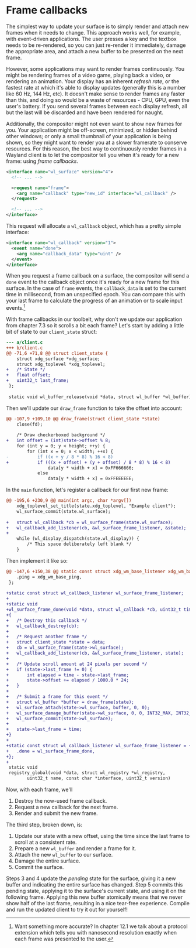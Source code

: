 # Frame callbacks

The simplest way to update your surface is to simply render and attach new
frames when it needs to change. This approach works well, for example, with
event-driven applications. The user presses a key and the textbox needs to be
re-rendered, so you can just re-render it immediately, damage the appropriate
area, and attach a new buffer to be presented on the next frame.

However, some applications may want to render frames continuously. You might be
rendering frames of a video game, playing back a video, or rendering an
animation. Your display has an inherent *refresh rate*, or the fastest rate at
which it's able to display updates (generally this is a number like 60 Hz, 144
Hz, etc). It doesn't make sense to render frames any faster than this, and doing
so would be a waste of resources - CPU, GPU, even the user's battery. If you
send several frames between each display refresh, all but the last will be
discarded and have been rendered for naught.

Additionally, the compositor might not even want to show new frames for you.
Your application might be off-screen, minimized, or hidden behind other windows;
or only a small thumbnail of your application is being shown, so they might want
to render you at a slower framerate to conserve resources. For this reason, the
best way to continuously render frames in a Wayland client is to let the
compositor tell you when it's ready for a new frame: using *frame callbacks*.

```xml
<interface name="wl_surface" version="4">
  <!-- ... -->

  <request name="frame">
    <arg name="callback" type="new_id" interface="wl_callback" />
  </request>

  <!-- ... -->
</interface>
```

This request will allocate a `wl_callback` object, which has a pretty simple
interface:

```xml
<interface name="wl_callback" version="1">
  <event name="done">
    <arg name="callback_data" type="uint" />
  </event>
</interface>
```

When you request a frame callback on a surface, the compositor will send a
`done` event to the callback object once it's ready for a new frame for this
surface. In the case of `frame` events, the `callback_data` is set to the
current time in millisecond, from an unspecified epoch. You can compare this
with your last frame to calculate the progress of an animation or to scale input
events.[^1]

With frame callbacks in our toolbelt, why don't we update our application from
chapter 7.3 so it scrolls a bit each frame? Let's start by adding a little bit
of state to our `client_state` struct:

```diff
--- a/client.c
+++ b/client.c
@@ -71,6 +71,8 @@ struct client_state {
 	struct xdg_surface *xdg_surface;
 	struct xdg_toplevel *xdg_toplevel;
+	/* State */
+	float offset;
+	uint32_t last_frame;
 };
 
 static void wl_buffer_release(void *data, struct wl_buffer *wl_buffer) {
```

Then we'll update our `draw_frame` function to take the offset into account:

```diff
@@ -107,9 +109,10 @@ draw_frame(struct client_state *state)
 	close(fd);
 
 	/* Draw checkerboxed background */
+	int offset = (int)state->offset % 8;
 	for (int y = 0; y < height; ++y) {
 		for (int x = 0; x < width; ++x) {
-			if ((x + y / 8 * 8) % 16 < 8)
+			if (((x + offset) + (y + offset) / 8 * 8) % 16 < 8)
 				data[y * width + x] = 0xFF666666;
 			else
 				data[y * width + x] = 0xFFEEEEEE;
```

In the `main` function, let's register a callback for our first new frame:

```diff
@@ -195,6 +230,9 @@ main(int argc, char *argv[])
 	xdg_toplevel_set_title(state.xdg_toplevel, "Example client");
 	wl_surface_commit(state.wl_surface);
 
+	struct wl_callback *cb = wl_surface_frame(state.wl_surface);
+	wl_callback_add_listener(cb, &wl_surface_frame_listener, &state);
+
 	while (wl_display_dispatch(state.wl_display)) {
 		/* This space deliberately left blank */
 	}
```

Then implement it like so:

```diff
@@ -147,6 +150,38 @@ static const struct xdg_wm_base_listener xdg_wm_base_listener = {
 	.ping = xdg_wm_base_ping,
 };
 
+static const struct wl_callback_listener wl_surface_frame_listener;
+
+static void
+wl_surface_frame_done(void *data, struct wl_callback *cb, uint32_t time)
+{
+	/* Destroy this callback */
+	wl_callback_destroy(cb);
+
+	/* Request another frame */
+	struct client_state *state = data;
+	cb = wl_surface_frame(state->wl_surface);
+	wl_callback_add_listener(cb, &wl_surface_frame_listener, state);
+
+	/* Update scroll amount at 24 pixels per second */
+	if (state->last_frame != 0) {
+		int elapsed = time - state->last_frame;
+		state->offset += elapsed / 1000.0 * 24;
+	}
+
+	/* Submit a frame for this event */
+	struct wl_buffer *buffer = draw_frame(state);
+	wl_surface_attach(state->wl_surface, buffer, 0, 0);
+	wl_surface_damage_buffer(state->wl_surface, 0, 0, INT32_MAX, INT32_MAX);
+	wl_surface_commit(state->wl_surface);
+
+	state->last_frame = time;
+}
+
+static const struct wl_callback_listener wl_surface_frame_listener = {
+	.done = wl_surface_frame_done,
+};
+
 static void
 registry_global(void *data, struct wl_registry *wl_registry,
 		uint32_t name, const char *interface, uint32_t version)
```

Now, with each frame, we'll

1. Destroy the now-used frame callback.
2. Request a new callback for the next frame.
3. Render and submit the new frame.

The third step, broken down, is:

1. Update our state with a new offset, using the time since the last frame to
   scroll at a consistent rate.
2. Prepare a new `wl_buffer` and render a frame for it.
3. Attach the new `wl_buffer` to our surface.
4. Damage the entire surface.
5. Commit the surface.

Steps 3 and 4 update the *pending* state for the surface, giving it a new buffer
and indicating the entire surface has changed. Step 5 commits this pending
state, applying it to the surface's current state, and using it on the following
frame. Applying this new buffer atomically means that we never show half of the
last frame, resulting in a nice tear-free experience. Compile and run the
updated client to try it out for yourself!

[^1]: Want something more accurate? In chapter 12.1 we talk about a protocol extension which tells you with nanosecond resolution exactly when each frame was presented to the user.
